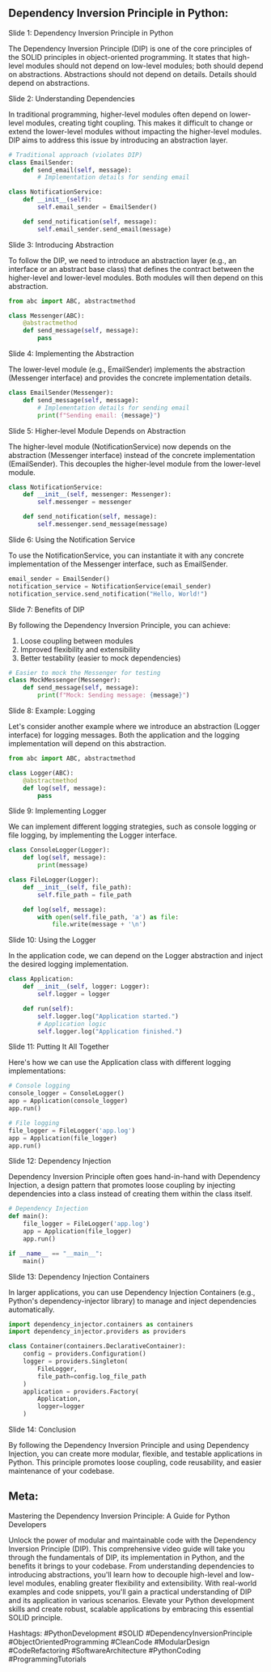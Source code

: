 ## Dependency Inversion Principle in Python:
Slide 1: Dependency Inversion Principle in Python

The Dependency Inversion Principle (DIP) is one of the core principles of the SOLID principles in object-oriented programming. It states that high-level modules should not depend on low-level modules; both should depend on abstractions. Abstractions should not depend on details. Details should depend on abstractions.

Slide 2: Understanding Dependencies

In traditional programming, higher-level modules often depend on lower-level modules, creating tight coupling. This makes it difficult to change or extend the lower-level modules without impacting the higher-level modules. DIP aims to address this issue by introducing an abstraction layer.

```python
# Traditional approach (violates DIP)
class EmailSender:
    def send_email(self, message):
        # Implementation details for sending email

class NotificationService:
    def __init__(self):
        self.email_sender = EmailSender()

    def send_notification(self, message):
        self.email_sender.send_email(message)
```

Slide 3: Introducing Abstraction

To follow the DIP, we need to introduce an abstraction layer (e.g., an interface or an abstract base class) that defines the contract between the higher-level and lower-level modules. Both modules will then depend on this abstraction.

```python
from abc import ABC, abstractmethod

class Messenger(ABC):
    @abstractmethod
    def send_message(self, message):
        pass
```

Slide 4: Implementing the Abstraction

The lower-level module (e.g., EmailSender) implements the abstraction (Messenger interface) and provides the concrete implementation details.

```python
class EmailSender(Messenger):
    def send_message(self, message):
        # Implementation details for sending email
        print(f"Sending email: {message}")
```

Slide 5: Higher-level Module Depends on Abstraction

The higher-level module (NotificationService) now depends on the abstraction (Messenger interface) instead of the concrete implementation (EmailSender). This decouples the higher-level module from the lower-level module.

```python
class NotificationService:
    def __init__(self, messenger: Messenger):
        self.messenger = messenger

    def send_notification(self, message):
        self.messenger.send_message(message)
```

Slide 6: Using the Notification Service

To use the NotificationService, you can instantiate it with any concrete implementation of the Messenger interface, such as EmailSender.

```python
email_sender = EmailSender()
notification_service = NotificationService(email_sender)
notification_service.send_notification("Hello, World!")
```

Slide 7: Benefits of DIP

By following the Dependency Inversion Principle, you can achieve:

1. Loose coupling between modules
2. Improved flexibility and extensibility
3. Better testability (easier to mock dependencies)

```python
# Easier to mock the Messenger for testing
class MockMessenger(Messenger):
    def send_message(self, message):
        print(f"Mock: Sending message: {message}")
```

Slide 8: Example: Logging

Let's consider another example where we introduce an abstraction (Logger interface) for logging messages. Both the application and the logging implementation will depend on this abstraction.

```python
from abc import ABC, abstractmethod

class Logger(ABC):
    @abstractmethod
    def log(self, message):
        pass
```

Slide 9: Implementing Logger

We can implement different logging strategies, such as console logging or file logging, by implementing the Logger interface.

```python
class ConsoleLogger(Logger):
    def log(self, message):
        print(message)

class FileLogger(Logger):
    def __init__(self, file_path):
        self.file_path = file_path

    def log(self, message):
        with open(self.file_path, 'a') as file:
            file.write(message + '\n')
```

Slide 10: Using the Logger

In the application code, we can depend on the Logger abstraction and inject the desired logging implementation.

```python
class Application:
    def __init__(self, logger: Logger):
        self.logger = logger

    def run(self):
        self.logger.log("Application started.")
        # Application logic
        self.logger.log("Application finished.")
```

Slide 11: Putting It All Together

Here's how we can use the Application class with different logging implementations:

```python
# Console logging
console_logger = ConsoleLogger()
app = Application(console_logger)
app.run()

# File logging
file_logger = FileLogger('app.log')
app = Application(file_logger)
app.run()
```

Slide 12: Dependency Injection

Dependency Inversion Principle often goes hand-in-hand with Dependency Injection, a design pattern that promotes loose coupling by injecting dependencies into a class instead of creating them within the class itself.

```python
# Dependency Injection
def main():
    file_logger = FileLogger('app.log')
    app = Application(file_logger)
    app.run()

if __name__ == "__main__":
    main()
```

Slide 13: Dependency Injection Containers

In larger applications, you can use Dependency Injection Containers (e.g., Python's dependency-injector library) to manage and inject dependencies automatically.

```python
import dependency_injector.containers as containers
import dependency_injector.providers as providers

class Container(containers.DeclarativeContainer):
    config = providers.Configuration()
    logger = providers.Singleton(
        FileLogger,
        file_path=config.log_file_path
    )
    application = providers.Factory(
        Application,
        logger=logger
    )
```

Slide 14: Conclusion

By following the Dependency Inversion Principle and using Dependency Injection, you can create more modular, flexible, and testable applications in Python. This principle promotes loose coupling, code reusability, and easier maintenance of your codebase.

## Meta:
Mastering the Dependency Inversion Principle: A Guide for Python Developers

Unlock the power of modular and maintainable code with the Dependency Inversion Principle (DIP). This comprehensive video guide will take you through the fundamentals of DIP, its implementation in Python, and the benefits it brings to your codebase. From understanding dependencies to introducing abstractions, you'll learn how to decouple high-level and low-level modules, enabling greater flexibility and extensibility. With real-world examples and code snippets, you'll gain a practical understanding of DIP and its application in various scenarios. Elevate your Python development skills and create robust, scalable applications by embracing this essential SOLID principle.

Hashtags: #PythonDevelopment #SOLID #DependencyInversionPrinciple #ObjectOrientedProgramming #CleanCode #ModularDesign #CodeRefactoring #SoftwareArchitecture #PythonCoding #ProgrammingTutorials

